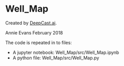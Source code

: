 
# Well_Map
Created by [DeepCast.ai](https://deepcast.ai/).

Annie Evans February 2018 



The code is repeated in to files:

* A jupyter notebook:  Well_Map/src/Well_Map.ipynb
* A python file:       Well_Map/src/Well_Map.py

